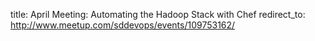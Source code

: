 title: April Meeting: Automating the Hadoop Stack with Chef
redirect_to: http://www.meetup.com/sddevops/events/109753162/
